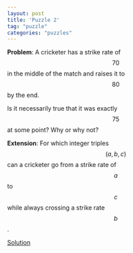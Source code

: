 ```yaml
---
layout: post
title: 'Puzzle 2'
tag: "puzzle"
categories: "puzzles"
---
```


**Problem**: A cricketer has a strike rate of $$ 70 $$ in the middle of the match and raises it to $$ 80 $$ by the end.

Is it necessarily true that it was exactly $$ 75 $$ at some point? Why or why not?

**Extension**: For which integer triples $$ (a,b,c) $$ can a cricketer go from a strike rate of $$ a $$ to $$ c $$ while always crossing a strike rate $$ b $$.
 
[Solution](Solution02.html)